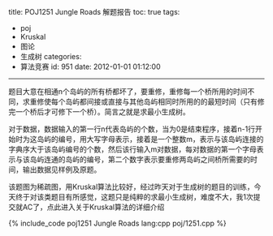 title: POJ1251 Jungle Roads 解题报告
toc: true
tags:
  - poj
  - Kruskal
  - 图论
  - 生成树
categories:
  - 算法竞赛
id: 951
date: 2012-01-01 01:12:00
---

题目大意在相通n个岛屿的所有桥都坏了，要重修，重修每一个桥所用的时间不同，求重修使每个岛屿都间接或直接与其他岛屿相同时所用的的最短时间（只有修完一个桥后才可修下一个桥）。简言之就是求最小生成树。

对于数据，数据输入的第一行n代表岛屿的个数，当为0是结束程序，接着n-1行开始时为这岛屿的编号，用大写字母表示，接着是一个整数m，表示与该岛屿连接的字典序大于该岛屿编号的个数，然后该行输入m对数据，每对数据的第一个字母表示与该岛屿连通的岛屿的编号，第二个数字表示要重修两岛屿之间桥所需要的时间，输出数据见样例及原题。

该题图为稀疏图，用Kruskal算法比较好，经过昨天对于生成树的题目的训练，今天终于对该类题目有所感觉，这题只是纯粹的求最小生成树，难度不大，我1次提交就AC了，点此进入关于Kruskal算法的详细介绍

{% include_code poj1251 Jungle Roads lang:cpp poj/1251.cpp %}